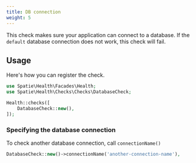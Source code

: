 ```yaml
---
title: DB connection
weight: 5
---
```


This check makes sure your application can connect to a database. If the `default` database connection does not work, this check will fail.

## Usage

Here's how you can register the check.

```php
use Spatie\Health\Facades\Health;
use Spatie\Health\Checks\Checks\DatabaseCheck;

Health::checks([
    DatabaseCheck::new(),
]);
```


### Specifying the database connection

To check another database connection, call `connectionName()`

```php
DatabaseCheck::new()->connectionName('another-connection-name'),
```
